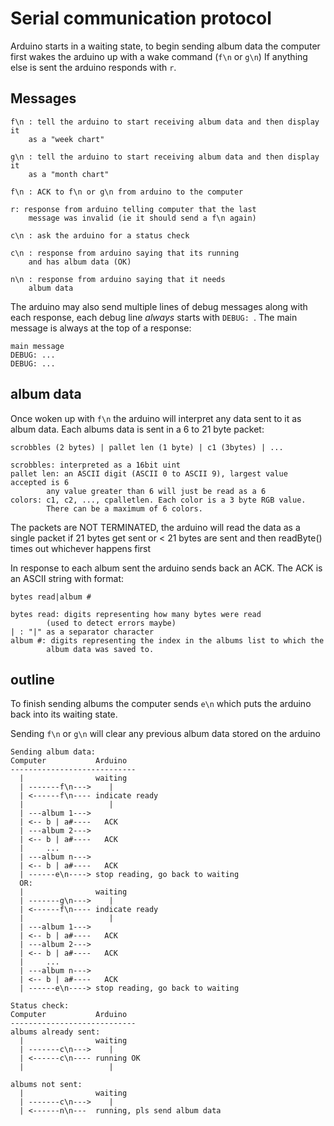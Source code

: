 # Serial communication protocol
Arduino starts in a waiting state, to begin sending album data
the computer first wakes the arduino up with a wake command (`f\n` or `g\n`)
If anything else is sent the arduino responds with `r`.

## Messages

```
f\n : tell the arduino to start receiving album data and then display it
    as a "week chart"

g\n : tell the arduino to start receiving album data and then display it
    as a "month chart"

f\n : ACK to f\n or g\n from arduino to the computer

r: response from arduino telling computer that the last
    message was invalid (ie it should send a f\n again)

c\n : ask the arduino for a status check

c\n : response from arduino saying that its running
    and has album data (OK)

n\n : response from arduino saying that it needs
    album data
```

The arduino may also send multiple lines of debug messages along with
each response, each debug line *always* starts with `DEBUG: `.
The main message is always at the top of a response:
```
main message
DEBUG: ...
DEBUG: ...
```

## album data
Once woken up with `f\n` the arduino will interpret any data sent to it
as album data. Each albums data is sent in a 6 to 21 byte packet:

```
scrobbles (2 bytes) | pallet len (1 byte) | c1 (3bytes) | ...

scrobbles: interpreted as a 16bit uint
pallet len: an ASCII digit (ASCII 0 to ASCII 9), largest value accepted is 6
        any value greater than 6 will just be read as a 6
colors: c1, c2, ..., cpalletlen. Each color is a 3 byte RGB value.
        There can be a maximum of 6 colors.
```
The packets are NOT TERMINATED, the arduino will read the data as a single
packet if 21 bytes get sent or < 21 bytes are sent and then readByte() times out
whichever happens first

In response to each album sent the arduino sends back an ACK. The ACK is
an ASCII string with format:
```
bytes read|album #

bytes read: digits representing how many bytes were read
        (used to detect errors maybe)
| : "|" as a separator character
album #: digits representing the index in the albums list to which the
        album data was saved to.
```


## outline

To finish sending albums the computer sends `e\n` which puts the arduino back
into its waiting state.

Sending `f\n` or `g\n` will clear any previous album data stored on the arduino

```
Sending album data:
Computer           Arduino
----------------------------
  |                waiting
  | -------f\n--->    |
  | <------f\n---- indicate ready
  |                   |
  | ---album 1---> 
  | <-- b | a#----   ACK
  | ---album 2---> 
  | <-- b | a#----   ACK
  |     ...
  | ---album n---> 
  | <-- b | a#----   ACK
  | ------e\n----> stop reading, go back to waiting
  OR:
  |                waiting
  | -------g\n--->    |
  | <------f\n---- indicate ready
  |                   |
  | ---album 1---> 
  | <-- b | a#----   ACK
  | ---album 2---> 
  | <-- b | a#----   ACK
  |     ...
  | ---album n---> 
  | <-- b | a#----   ACK
  | ------e\n----> stop reading, go back to waiting

Status check:
Computer           Arduino
----------------------------
albums already sent:
  |                waiting
  | -------c\n--->    |
  | <------c\n---- running OK
  |                   |

albums not sent:
  |                waiting
  | -------c\n--->    |
  | <------n\n---  running, pls send album data

```

